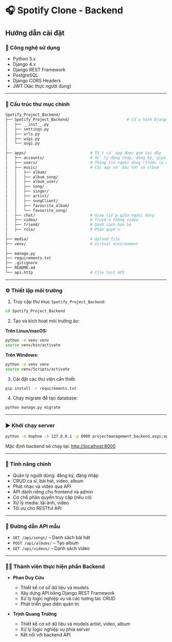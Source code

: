 # 🎧 Spotify Clone - Backend

## Hướng dẫn cài đặt

### 🚀 Công nghệ sử dụng

- Python 3.x
- Django 4.x
- Django REST Framework
- PostgreSQL
- Django CORS Headers
- JWT (Xác thực người dùng)

---

### 📁 Cấu trúc thư mục chính

```bash
Spotify_Project_Backend/
├── Spotify_Project_Backend/                         # Cấu hình Django
│   ├── __init__.py
│   ├── settings.py
│   ├── urls.py
│   ├── wsgi.py
│   └── asgi.py
│
├── apps/                            # Tất cả app được gom tại đây
│   ├── accounts/                    # Xử lý đăng nhập, đăng ký, quyền
│   ├── users/                       # Thông tin người dùng (trước là account, album_user)
│   ├── music/                       # Các app về bài hát và album
│   │   ├── album/
│   │   ├── album_song/
│   │   ├── album_user/
│   │   ├── song/
│   │   ├── singer/
│   │   ├── artist/
│   │   ├── songClient/
│   │   ├── favourite_album/
│   │   └── favourite_song/
│   ├── chat/                        # Giao tiếp giữa người dùng
│   ├── video/                       # Truyền thông video
│   ├── friend/                      # Danh sách bạn bè
│   ├── role/                        # Phân quyền
│
├── media/                           # Upload file
├── venv/                            # Virtual environment
│
├── manage.py
├── requirements.txt
├── .gitignore
├── README.md
└── api.http                         # File test API


```

---

### ⚙️ Thiết lập môi trường

1. Truy cập thư mục `Spotify_Project_Backend`:

```bash
cd Spotify_Project_Backend
```

2. Tạo và kích hoạt môi trường ảo:

**Trên Linux/macOS:**

```bash
python -m venv venv
source venv/bin/activate
```

**Trên Windows:**

```bash
python -m venv venv
source venv/Scripts/activate
```

3. Cài đặt các thư viện cần thiết:

```bash
pip install -r requirements.txt
```

4. Chạy migrate để tạo database:

```bash
python manage.py migrate
```

---

### ▶️ Khởi chạy server

```bash
python -m daphne -b 127.0.0.1 -p 8000 projectmanagement_backend.asgi:application
```

Mặc định backend sẽ chạy tại: [http://localhost:8000](http://localhost:8000)

---

### 📌 Tính năng chính

- Quản lý người dùng: đăng ký, đăng nhập
- CRUD ca sĩ, bài hát, video, album
- Phát nhạc và video qua API
- API dành riêng cho frontend và admin
- Cơ chế phân quyền truy cập (nếu có)
- Xử lý media: tải ảnh, video
- Tối ưu cho RESTful API

---

### 📡 Đường dẫn API mẫu

- `GET /api/songs/` – Danh sách bài hát
- `POST /api/albums/` – Tạo album
- `GET /api/videos/` – Danh sách video

---

### 🧑‍💻 Thành viên thực hiện phần Backend

- **Phan Duy Cửu**

  - Thiết kế cơ sở dữ liệu và models
  - Xây dựng API bằng Django REST Framework
  - Xử lý logic nghiệp vụ và các tương tác CRUD
  - Phát triển giao diện quản trị

- **Trịnh Quang Trường**
  - Thiết kế cơ sở dữ liệu và models artist, video, album
  - Xử lý logic nghiệp vụ phía server
  - Kết nối với backend API
